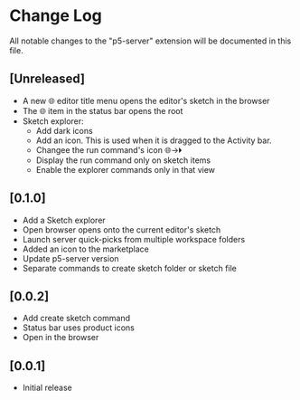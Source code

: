 # Change Log

All notable changes to the "p5-server" extension will be documented in this file.

## [Unreleased]

- A new 🌐 editor title menu opens the editor's sketch in the browser
- The 🌐 item in the status bar opens the root
- Sketch explorer:
  - Add dark icons
  - Add an icon. This is used when it is dragged to the Activity bar.
  - Changee the run command's icon 🌐->🞂
  - Display the run command only on sketch items
  - Enable the explorer commands only in that view

## [0.1.0]

- Add a Sketch explorer
- Open browser opens onto the current editor's sketch
- Launch server quick-picks from multiple workspace folders
- Added an icon to the marketplace
- Update p5-server version
- Separate commands to create sketch folder or sketch file

## [0.0.2]

- Add create sketch command
- Status bar uses product icons
- Open in the browser

## [0.0.1]

- Initial release
